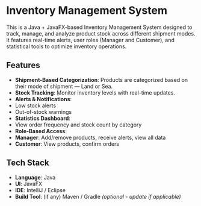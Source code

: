 # Inventory Management System

This is a Java + JavaFX-based Inventory Management System designed to track, manage, and analyze product stock across different shipment modes. It features real-time alerts, user roles (Manager and Customer), and statistical tools to optimize inventory operations.

##  Features

-  **Shipment-Based Categorization**: Products are categorized based on their mode of shipment — Land or Sea.
-  **Stock Tracking**: Monitor inventory levels with real-time updates.
-  **Alerts & Notifications**:
  - Low stock alerts
  - Out-of-stock warnings
-  **Statistics Dashboard**:
  - View order frequency and stock count by category
-  **Role-Based Access**:
  - **Manager**: Add/remove products, receive alerts, view all data
  - **Customer**: View products, confirm orders

## Tech Stack

- **Language**: Java
- **UI**: JavaFX
- **IDE**: IntelliJ / Eclipse
- **Build Tool**: (if any) Maven / Gradle *(optional - update if applicable)*



